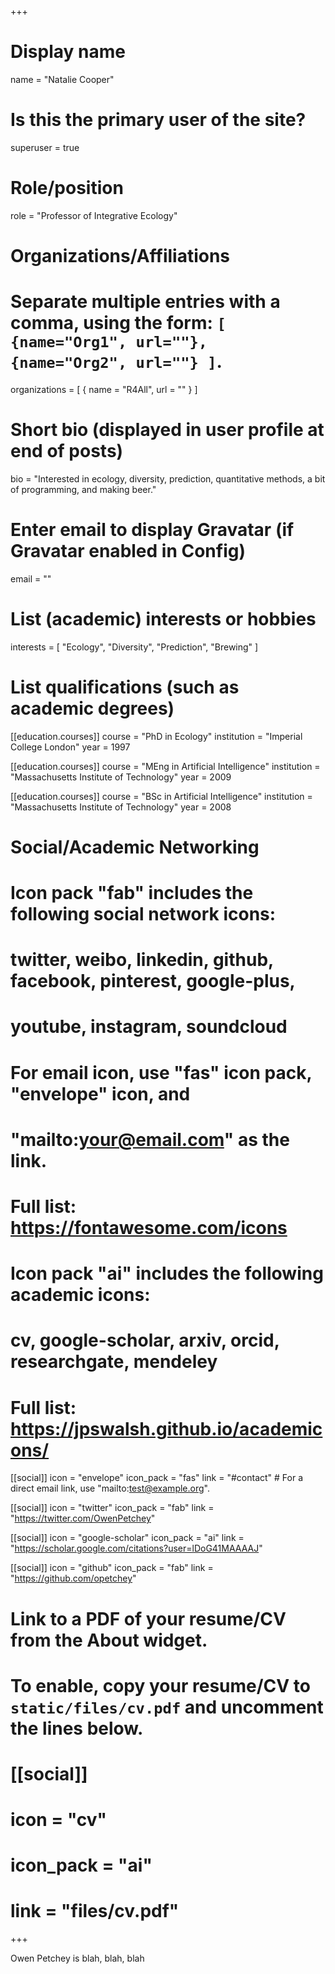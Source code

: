 +++
# Display name
name = "Natalie Cooper"

# Is this the primary user of the site?
superuser = true

# Role/position
role = "Professor of Integrative Ecology"

# Organizations/Affiliations
#   Separate multiple entries with a comma, using the form: `[ {name="Org1", url=""}, {name="Org2", url=""} ]`.
organizations = [ { name = "R4All", url = "" } ]

# Short bio (displayed in user profile at end of posts)
bio = "Interested in ecology, diversity, prediction, quantitative methods, a bit of programming, and making beer."

# Enter email to display Gravatar (if Gravatar enabled in Config)
email = ""

# List (academic) interests or hobbies
interests = [
  "Ecology",
  "Diversity",
  "Prediction",
  "Brewing"
]

# List qualifications (such as academic degrees)
[[education.courses]]
  course = "PhD in Ecology"
  institution = "Imperial College London"
  year = 1997

[[education.courses]]
  course = "MEng in Artificial Intelligence"
  institution = "Massachusetts Institute of Technology"
  year = 2009

[[education.courses]]
  course = "BSc in Artificial Intelligence"
  institution = "Massachusetts Institute of Technology"
  year = 2008

# Social/Academic Networking
#
# Icon pack "fab" includes the following social network icons:
#
#   twitter, weibo, linkedin, github, facebook, pinterest, google-plus,
#   youtube, instagram, soundcloud
#
#   For email icon, use "fas" icon pack, "envelope" icon, and
#   "mailto:your@email.com" as the link.
#
#   Full list: https://fontawesome.com/icons
#
# Icon pack "ai" includes the following academic icons:
#
#   cv, google-scholar, arxiv, orcid, researchgate, mendeley
#
#   Full list: https://jpswalsh.github.io/academicons/

[[social]]
  icon = "envelope"
  icon_pack = "fas"
  link = "#contact"  # For a direct email link, use "mailto:test@example.org".

[[social]]
  icon = "twitter"
  icon_pack = "fab"
  link = "https://twitter.com/OwenPetchey"

[[social]]
  icon = "google-scholar"
  icon_pack = "ai"
  link = "https://scholar.google.com/citations?user=lDoG41MAAAAJ"

[[social]]
  icon = "github"
  icon_pack = "fab"
  link = "https://github.com/opetchey"

# Link to a PDF of your resume/CV from the About widget.
# To enable, copy your resume/CV to `static/files/cv.pdf` and uncomment the lines below.
# [[social]]
#   icon = "cv"
#   icon_pack = "ai"
#   link = "files/cv.pdf"

+++

Owen Petchey is blah, blah, blah
